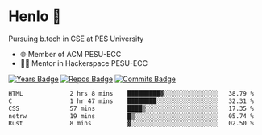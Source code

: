 
# Henlo 🌊

Pursuing b.tech in CSE at PES University

 - 🌐 Member of ACM PESU-ECC
 - 👨‍💻 Mentor in Hackerspace PESU-ECC

 [![Years Badge](https://badges.pufler.dev/years/bwaklog)](https://badges.pufler.dev) 
 [![Repos Badge](https://badges.pufler.dev/repos/bwaklog)](https://badges.pufler.dev)
 [![Commits Badge](https://badges.pufler.dev/commits/monthly/bwaklog)](https://badges.pufler.dev)

<!--START_SECTION:waka-->

```txt
HTML             2 hrs 8 mins    █████████▓░░░░░░░░░░░░░░░   38.79 %
C                1 hr 47 mins    ████████░░░░░░░░░░░░░░░░░   32.31 %
CSS              57 mins         ████▒░░░░░░░░░░░░░░░░░░░░   17.35 %
netrw            19 mins         █▒░░░░░░░░░░░░░░░░░░░░░░░   05.74 %
Rust             8 mins          ▓░░░░░░░░░░░░░░░░░░░░░░░░   02.50 %
```

<!--END_SECTION:waka-->
